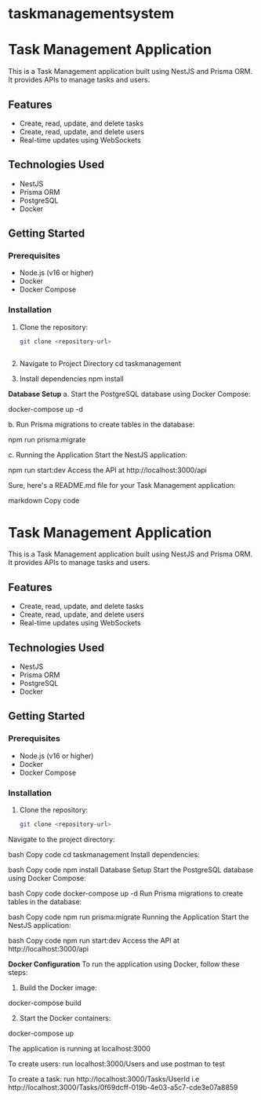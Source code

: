# taskmanagementsystem
# Task Management Application

This is a Task Management application built using NestJS and Prisma ORM. It provides APIs to manage tasks and users.

## Features

- Create, read, update, and delete tasks
- Create, read, update, and delete users
- Real-time updates using WebSockets

## Technologies Used

- NestJS
- Prisma ORM
- PostgreSQL
- Docker

## Getting Started

### Prerequisites

- Node.js (v16 or higher)
- Docker
- Docker Compose

### Installation

1. Clone the repository:

   ```bash
   git clone <repository-url>
  
2. Navigate to Project Directory
cd taskmanagement

3. Install dependencies
npm install

**Database Setup**
a. Start the PostgreSQL database using Docker Compose:

docker-compose up -d

b. Run Prisma migrations to create tables in the database:

npm run prisma:migrate

c. Running the Application
Start the NestJS application:

npm run start:dev
Access the API at http://localhost:3000/api


Sure, here's a README.md file for your Task Management application:

markdown
Copy code
# Task Management Application

This is a Task Management application built using NestJS and Prisma ORM. It provides APIs to manage tasks and users.

## Features

- Create, read, update, and delete tasks
- Create, read, update, and delete users
- Real-time updates using WebSockets

## Technologies Used

- NestJS
- Prisma ORM
- PostgreSQL
- Docker

## Getting Started

### Prerequisites

- Node.js (v16 or higher)
- Docker
- Docker Compose

### Installation

1. Clone the repository:

   ```bash
   git clone <repository-url>
Navigate to the project directory:

bash
Copy code
cd taskmanagement
Install dependencies:

bash
Copy code
npm install
Database Setup
Start the PostgreSQL database using Docker Compose:

bash
Copy code
docker-compose up -d
Run Prisma migrations to create tables in the database:

bash
Copy code
npm run prisma:migrate
Running the Application
Start the NestJS application:

bash
Copy code
npm run start:dev
Access the API at http://localhost:3000/api

**Docker Configuration**
To run the application using Docker, follow these steps:

1. Build the Docker image:

docker-compose build


2. Start the Docker containers:

docker-compose up

The application is running at localhost:3000

To create users: run localhost:3000/Users and use postman to test

To create a task: run http://localhost:3000/Tasks/UserId i.e http://localhost:3000/Tasks/0f69dcff-019b-4e03-a5c7-cde3e07a8859
